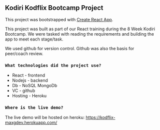 ## Kodiri Kodflix Bootcamp Project
This project was bootstrapped with [Create React App](https://github.com/facebook/create-react-app).

This project was built as part of our React training during the 8 Week Kodiri Bootcamp.
We were tasked with reading the requirements and building the app to meet each stage/task.

We used github for version control. Github was also the basis for peer/coach review.

### `What technologies did the project use?`
* React - frontend
* Nodejs - backend
* Db - NoSQL MongoDb
* VC - github
* Hosting - Heroku

### `Where is the live demo?`

The live demo will be hosted on heroku: https://kodflix-maxgdev.herokuapp.com/